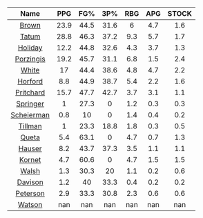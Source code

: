 |                                     Name                                     |  PPG  |  FG%  |  3P%  |  RBG  |  APG  |  STOCK  |
|:----------------------------------------------------------------------------:|:-----:|:-----:|:-----:|:-----:|:-----:|:-------:|
|      [Brown](https://www.espn.com/nba/player/_/id/3917376/jaylen-brown)      | 23.9  | 44.5  | 31.6  |   6   |  4.7  |   1.6   |
|      [Tatum](https://www.espn.com/nba/player/_/id/4065648/jayson-tatum)      | 28.8  | 46.3  | 37.2  |  9.3  |  5.7  |   1.7   |
|      [Holiday](https://www.espn.com/nba/player/_/id/3995/jrue-holiday)       | 12.2  | 44.8  | 32.6  |  4.3  |  3.7  |   1.3   |
| [Porzingis](https://www.espn.com/nba/player/_/id/3102531/kristaps-porzingis) | 19.2  | 45.7  | 31.1  |  6.8  |  1.5  |   2.4   |
|     [White](https://www.espn.com/nba/player/_/id/3078576/derrick-white)      |  17   | 44.4  | 38.6  |  4.8  |  4.7  |   2.2   |
|       [Horford](https://www.espn.com/nba/player/_/id/3213/al-horford)        |  8.8  | 44.9  | 38.7  |  5.4  |  2.2  |   1.6   |
|  [Pritchard](https://www.espn.com/nba/player/_/id/4066354/payton-pritchard)  | 15.7  | 47.7  | 42.7  |  3.7  |  3.1  |   1.1   |
|   [Springer](https://www.espn.com/nba/player/_/id/4432164/jaden-springer)    |   1   | 27.3  |   0   |  1.2  |  0.3  |   0.3   |
| [Scheierman](https://www.espn.com/nba/player/_/id/4593841/baylor-scheierman) |  0.8  |  10   |   0   |  1.4  |  0.4  |   0.2   |
|    [Tillman](https://www.espn.com/nba/player/_/id/4277964/xavier-tillman)    |   1   | 23.3  | 18.8  |  1.8  |  0.3  |   0.5   |
|     [Queta](https://www.espn.com/nba/player/_/id/4397424/neemias-queta)      |  5.4  | 63.1  |   0   |  4.7  |  0.7  |   1.3   |
|      [Hauser](https://www.espn.com/nba/player/_/id/4065804/sam-hauser)       |  8.2  | 43.7  | 37.3  |  3.5  |  1.1  |   1.1   |
|      [Kornet](https://www.espn.com/nba/player/_/id/3064560/luke-kornet)      |  4.7  | 60.6  |   0   |  4.7  |  1.5  |   1.5   |
|      [Walsh](https://www.espn.com/nba/player/_/id/4683689/jordan-walsh)      |  1.3  | 30.3  |  20   |  1.1  |  0.2  |   0.6   |
|      [Davison](https://www.espn.com/nba/player/_/id/4576085/jd-davison)      |  1.2  |  40   | 33.3  |  0.4  |  0.2  |   0.2   |
|    [Peterson](https://www.espn.com/nba/player/_/id/4397689/drew-peterson)    |  2.9  | 33.3  | 30.8  |  2.3  |  0.6  |   0.6   |
|     [Watson](https://www.espn.com/nba/player/_/id/4431705/anton-watson)      |  nan  |  nan  |  nan  |  nan  |  nan  |   nan   |